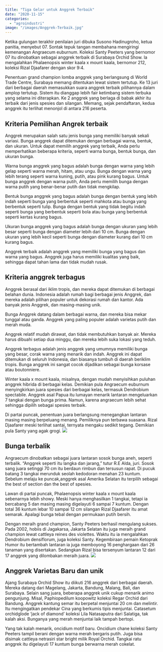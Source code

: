 ```yaml
---
title: "Tiga Gelar untuk Anggrek Terbaik"
date: "2020-11-15"
categories: 
  - "agroindustri"
image: "/images/Anggrek-Terbaik.jpg"
---
```


Ketika gulungan terakhir penilaian juri dibuka Susono Hadinugroho, ketua panitia, menyebut 07. Sontak tepuk tangan membahana mengiringi kemenangan Angraecum euburnum. Koleksi Santy Peeters yang bernomor 07 itu dinobatkan sebagai anggrek terbaik di Surabaya Orchid Show. Ia mengalahkan Phalaenopsis winter kaala x mount kaala, bernomor 212, koleksi Rizal Djaafarer dengan skor 9:4.

Penentuan grand champion lomba anggrek yang berlangsung di World Trade Centre, Surabaya memang ditentukan lewat sistem tertutup. Ke 13 juri dari berbagai daerah memasukkan suara anggrek terbaik pilihannya dalam amplop tertutup. Sistem itu dianggap lebih fair ketimbang sistem terbuka yang selama ini diterapkan. Ke 2 anggrek yang berlaga di babak akhir itu terbaik dari jenis spesies dan silangan. Memang, sejak pendaftaran, kedua anggrek itu terlihat menonjol di antara 216 peserta.

## Kriteria Pemilihan Angrek terbaik

Anggrek merupakan salah satu jenis bunga yang memiliki banyak sekali variasi. Bunga anggrek dapat ditemukan dengan berbagai warna, bentuk, dan ukuran. Untuk dapat memilih anggrek yang terbaik, Anda perlu memperhatikan beberapa kriteria, seperti warna bunga, bentuk bunga, dan ukuran bunga.

Warna bunga anggrek yang bagus adalah bunga dengan warna yang lebih gelap seperti warna merah, hitam, atau ungu. Bunga dengan warna yang lebih terang seperti warna kuning, putih, atau pink kurang bagus. Untuk bunga anggrek dengan warna putih, Anda perlu memilih bunga dengan warna putih yang benar-benar putih dan tidak mengkilap.

Bentuk bunga anggrek yang bagus adalah bunga dengan bentuk yang lebih indah seperti bunga yang berbentuk seperti mahkota atau bunga yang berbentuk seperti tulip. Bunga dengan bentuk yang tidak begitu indah seperti bunga yang berbentuk seperti bola atau bunga yang berbentuk seperti kertas kurang bagus.

Ukuran bunga anggrek yang bagus adalah bunga dengan ukuran yang lebih besar seperti bunga dengan diameter lebih dari 10 cm. Bunga dengan ukuran yang lebih kecil seperti bunga dengan diameter kurang dari 10 cm kurang bagus.

Anggrek terbaik adalah anggrek yang memiliki bunga yang bagus dan warna yang bagus. Anggrek juga harus memiliki kualitas yang baik, sehingga dapat tahan lama dan tidak mudah rusak.

## Kriteria anggrek terbagus

Anggrek berasal dari iklim tropis, dan mereka dapat ditemukan di berbagai belahan dunia. Indonesia adalah rumah bagi berbagai jenis Anggrek, dan mereka adalah pilihan populer untuk dekorasi rumah dan kantor. Ada banyak jenis Anggrek, dan masing-masing unik.

Bunga Anggrek datang dalam berbagai warna, dan mereka bisa mekar tunggal atau ganda. Anggrek yang paling populer adalah varietas putih dan merah muda.

Anggrek relatif mudah dirawat, dan tidak membutuhkan banyak air. Mereka harus dibuahi setiap dua minggu, dan mereka lebih suka lokasi yang teduh.

Anggrek terbagus adalah jenis anggrek yang umumnya memiliki bunga yang besar, corak warna yang menarik dan indah. Anggrek ini dapat ditemukan di seluruh Indonesia, dan biasanya tumbuh di daerah beriklim tropis. Bunga anggrek ini sangat cocok dijadikan sebagai bunga korsase atau boutonniere.

Winter kaala x mount kaala, misalnya, dengan mudah menyisihkan puluhan anggrek hibrida di berbagai kelas. Demikian pula Angraecum euburnum menyingkirkan juara spesies dari berbagai kelas, termasuk Dendrobium spectabile. Anggrek asal Papua itu lumayan menarik lantaran mengeluarkan 7 tangkai dengan bunga prima. Namun, karena angraecum lebih sehat sehingga dipilih sebagai spesies terbaik.

Di partai puncak, penentuan juara berlangsung menegangkan lantaran masing masing berpeluang menang. Pemiliknya pun terbawa suasana. Rizal Djaafarer meski terlihat santai, ternyata mengaku sedikit tegang. Demikian pula Santy yang agak grogi. [![](/images/bunga-Anggrek-Terbaik-300x169.jpg)](http://localhost/mitra/wp-content/uploads/2020/11/bunga-Anggrek-Terbaik.jpg)

## Bunga terbalik

Angraecum dinobatkan sebagai juara lantaran sosok bunga aneh, seperti terbalik. “Anggrek seperti itu langka dan jarang,” tutur R.E Alda, juri. Sosok sang juara setinggi 70 cm itu berdaun rimbun dan tersusun rapat. Di pucuk batang 3 tangkai merunduk seolah kedodoran menahan 23 kuntum. Sebelum melaju ke puncak,anggrek asal Amerika Selatan itu terpilih sebagai the best of section dan the best of spesies.

Lawan di partai puncak, Phalaenopsis winter kaala x mount kaala sebenarnya lebih showy. Meski hanya menghasilkan 1 tangkai, tetapi ia bercabang 5 dan masing masing digelayuti 6 sampai 7 kuntum. Dengan total 36 kuntum lebar 10 sampai 12 cm silangan Rizal Djaafarer itu amat semarak. Apalagi bunga tebal dengan permukaan putih bersih.

Dengan meraih grand champion, Santy Peeters berhasil mengulang sukses. Pada 2002, hobiis di Jagakarsa, Jakarta Selatan itu juga meraih grand champion lewat cattleya reines des violettes. Waktu itu ia mengalahkan Dendrobium densiflorum, juga koleksi Santy. Kegembiraan pemain Ketoprak Humor itu bertambah lantaran ia juga memboyong 16 penghargaan dari 26 tanaman yang disertakan. Sedangkan Rizal bisa tersenyum lantaran 12 dari 17 anggrek yang dilombakan meraih juara. [![](/images/anggrek-300x169.jpg)](http://localhost/mitra/wp-content/uploads/2020/11/anggrek.jpg)

## Anggrek Varietas Baru dan unik

Ajang Surabaya Orchid Show itu diikuti 216 anggrek dari berbagai daerah. Mereka datang dari Magelang, Jakarta, Bandung, Malang, Bali, dan Surabaya. Selain sang juara, beberapa anggrek unik cukup menarik animo pengunjung. Misal, Paphiopedilum koopowitz koleksi Regar Orchid dari Bandung. Anggrek kantung semar itu berpetal menjuntai 20 cm dan melintir. Itu mengingatkan pendekar Cina yang berkumis tipis menjuntai. Catasetum orchidglode ‘jack of diamond’ koleksi Lila Natasaputra dari Salatiga, tak kalah aksi. Bunganya yang merah menjuntai laik tampah bertopi.

Yang tak kalah menarik, oncidium motif baru. Oncidium chane koleksi Santy Peeters tampil berani dengan warna merah bergaris putih. Juga bisa disimak cattleya netrasiri star bright milik Royal Orchid. Tangkai ratu anggrek itu digelayuti 17 kuntum bunga berwarna merah cokelat.
